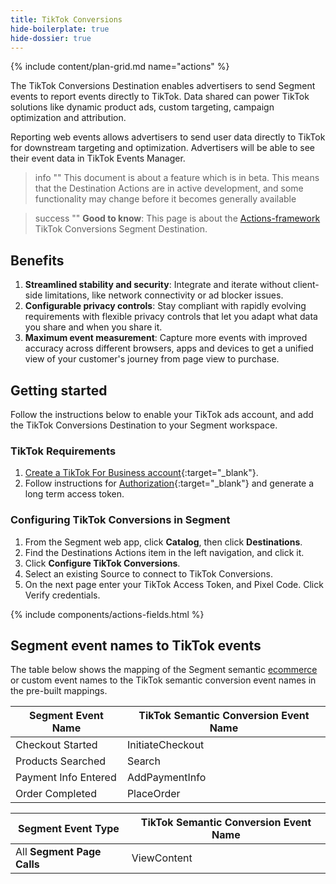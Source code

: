 ```yaml
---
title: TikTok Conversions
hide-boilerplate: true
hide-dossier: true
---
```


{% include content/plan-grid.md name="actions" %}

The TikTok Conversions Destination enables advertisers to send Segment events to report events directly to TikTok. Data shared can power TikTok solutions like dynamic product ads, custom targeting, campaign optimization and attribution.

Reporting web events allows advertisers to send user data directly to TikTok for downstream targeting and optimization. Advertisers will be able to see their event data in TikTok Events Manager.

> info ""
> This document is about a feature which is in beta. This means that the Destination Actions are in active development, and some functionality may change before it becomes generally available

> success ""
> **Good to know**: This page is about the [Actions-framework](/docs/connections/destinations/actions/) TikTok Conversions Segment Destination.

## Benefits

1. **Streamlined stability and security**: Integrate and iterate without client-side limitations, like network connectivity or ad blocker issues.
2. **Configurable privacy controls**: Stay compliant with rapidly evolving requirements with flexible privacy controls that let you adapt what data you share and when you share it.
3. **Maximum event measurement**: Capture more events with improved accuracy across different browsers, apps and devices to get a unified view of your customer's journey from page view to purchase.

## Getting started

Follow the instructions below to enable your TikTok ads account, and add the TikTok Conversions Destination to your Segment workspace.

### TikTok Requirements

1. [Create a TikTok For Business account](https://ads.tiktok.com/marketing_api/docs?id=1702715936951297){:target="_blank"}.
2. Follow instructions for [Authorization](https://ads.tiktok.com/marketing_api/docs?id=1701890979375106){:target="_blank"} and generate a long term  access token.

### Configuring TikTok Conversions in Segment

1. From the Segment web app, click **Catalog**, then click **Destinations**.
2. Find the Destinations Actions item in the left navigation, and click it.
3. Click **Configure TikTok Conversions**.
4. Select an existing Source to connect to TikTok Conversions.
5. On the next page enter your TikTok Access Token, and Pixel Code. Click Verify credentials.


{% include components/actions-fields.html %}





## Segment event names to TikTok events
The table below shows the mapping of the Segment semantic [ecommerce](/docs/connections/spec/ecommerce/v2/) or custom event names to the TikTok semantic conversion event names in the pre-built mappings.

| Segment Event Name   | TikTok Semantic Conversion Event Name |
| -------------------- | ------------------------------------- |
| Checkout Started     | InitiateCheckout                      |
| Products Searched    | Search                                |
| Payment Info Entered | AddPaymentInfo                        |
| Order Completed      | PlaceOrder                            |

| Segment Event Type         | TikTok Semantic Conversion Event Name |
| -------------------------- | ------------------------------------- |
| All **Segment Page Calls** | ViewContent                           |

<!-- The section below provides reference tables for the actions defined in your destination. Create the unordered list. The Segment Docs team will assist with populating the data file referenced by this include. -->



